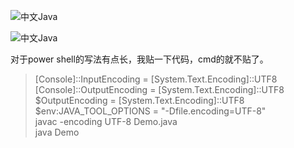 ![中文Java](../image/power%20shell与Java.png)

![中文Java](../image/cmd与Java.png)

对于power shell的写法有点长，我贴一下代码，cmd的就不贴了。  

> [Console]::InputEncoding = [System.Text.Encoding]::UTF8  
[Console]::OutputEncoding = [System.Text.Encoding]::UTF8  
$OutputEncoding = [System.Text.Encoding]::UTF8  
$env:JAVA_TOOL_OPTIONS = "-Dfile.encoding=UTF-8"  
javac -encoding UTF-8 Demo.java  
java Demo  